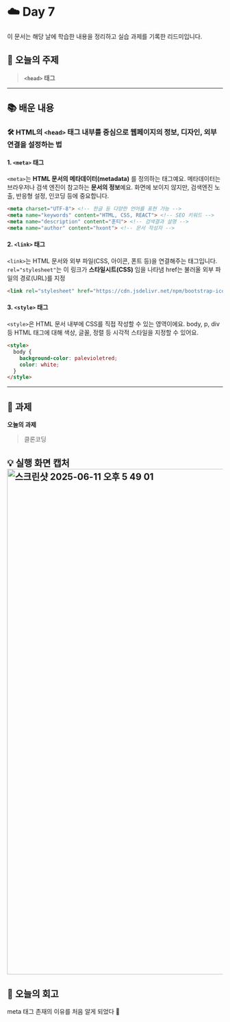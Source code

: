 # ☁️ Day 7
이 문서는 해당 날에 학습한 내용을 정리하고 실습 과제를 기록한 리드미입니다.

## 🔖 오늘의 주제
> **`<head>` 태그**

---

## 📚 배운 내용

### 🛠 HTML의 `<head>` 태그 내부를 중심으로 웹페이지의 정보, 디자인, 외부 연결을 설정하는 법

#### 1. `<meta>` 태그
`<meta>`는 **HTML 문서의 메타데이터(metadata)** 를 정의하는 태그예요. 
    메타데이터는 브라우저나 검색 엔진이 참고하는 **문서의 정보**예요. 
    화면에 보이지 않지만, 검색엔진 노출, 반응형 설정, 인코딩 등에 중요합니다.

```html
<meta charset="UTF-8"> <!-- 한글 등 다양한 언어를 표현 가능 -->
<meta name="keywords" content="HTML, CSS, REACT"> <!-- SEO 키워드 -->
<meta name="description" content="훈티"> <!-- 검색결과 설명 -->
<meta name="author" content="hxont"> <!-- 문서 작성자 -->
```

#### 2. `<link>` 태그
`<link>`는 HTML 문서와 외부 파일(CSS, 아이콘, 폰트 등)을 연결해주는 태그입니다.
`rel="stylesheet"`는 이 링크가 **스타일시트(CSS)** 임을 나타냄 href는 불러올 외부 파일의 경로(URL)를 지정

```html
<link rel="stylesheet" href="https://cdn.jsdelivr.net/npm/bootstrap-icons@1.13.1/font/bootstrap-icons.min.css">
```

#### 3. `<style>` 태그
`<style>`은 HTML 문서 내부에 CSS를 직접 작성할 수 있는 영역이에요.
body, p, div 등 HTML 태그에 대해 색상, 글꼴, 정렬 등 시각적 스타일을 지정할 수 있어요.
```html
<style>
  body {
    background-color: palevioletred;
    color: white;
  }
</style>
```

---

## 📝 과제

**오늘의 과제**
> 클론코딩

💡 **실행 화면 캡처**   
<img width="1180" alt="스크린샷 2025-06-11 오후 5 49 01" src="https://github.com/user-attachments/assets/2a6e72d0-faff-474f-8e4e-cc6f01c389a5" />
---

## 💭 오늘의 회고
meta 태그 존재의 이유를 처음 알게 되었다 🐰
